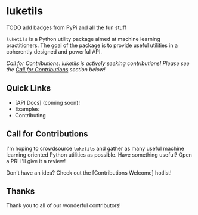 # luketils

TODO add badges from PyPi and all the fun stuff

`luketils` is a Python utility package aimed at machine learning practitioners.
The goal of the package is to provide useful utilities in a coherently designed and
powerful API.

_Call for Contributions:_ *luketils is actively seeking contributions!  Please see the [Call for Contributions](#call_for_contributions) section below!*

## Quick Links

- [API Docs] (coming soon)!
- Examples
- Contributing

## Call for Contributions

I'm hoping to crowdsource `luketils` and gather as many
useful machine learning oriented Python utilities as possible.  Have something useful?
Open a PR!  I'll give it a review!  

Don't have an idea?  Check out the [Contributions Welcome] hotlist!

## Thanks

Thank you to all of our wonderful contributors!
